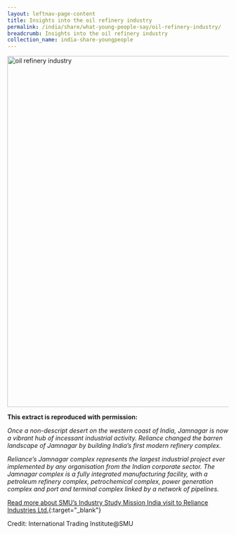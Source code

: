 ```yaml
---
layout: leftnav-page-content
title: Insights into the oil refinery industry
permalink: /india/share/what-young-people-say/oil-refinery-industry/
breadcrumb: Insights into the oil refinery industry
collection_name: india-share-youngpeople
---
```


<img src="\images\india-youngpeople\oil-refinery-industry" alt="oil refinery industry" style="width:800px;" />

**This extract is reproduced with permission:**

*Once a non-descript desert on the western coast of India, Jamnagar is now a vibrant hub of incessant industrial activity. Reliance changed the barren landscape of Jamnagar by building India’s first modern refinery complex.*

*Reliance’s Jamnagar complex represents the largest industrial project ever implemented by any organisation from the Indian corporate sector. The Jamnagar complex is a fully integrated manufacturing facility, with a petroleum refinery complex, petrochemical complex, power generation complex and port and terminal complex linked by a network of pipelines.*

[Read more about SMU’s Industry Study Mission India visit to Reliance Industries Ltd.](https://iti.smu.edu.sg/sites/default/files/its/ism_india_final_report.pdf){:target="_blank"}

Credit: International Trading Institute@SMU